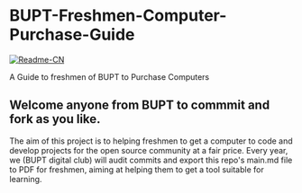 # BUPT-Freshmen-Computer-Purchase-Guide
[![Readme-CN](https://img.shields.io/badge/README-中文-green.svg)](README.zh-CN.md)  

A Guide to freshmen of BUPT to Purchase Computers
## Welcome anyone from BUPT to commmit and fork as you like. ##
The aim of this project is to helping freshmen to get a computer to code and develop projects for the open source community at a fair price.
Every year, we (BUPT digital club) will audit commits and export this repo's main.md file to PDF for freshmen, aiming at helping them to get a tool suitable for learning.
